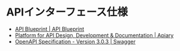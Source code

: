 # APIインターフェース仕様
- [API Blueprint | API Blueprint](https://apiblueprint.org/)
- [Platform for API Design, Development & Documentation | Apiary](https://apiary.io/)
- [OpenAPI Specification - Version 3.0.3 | Swagger](https://swagger.io/specification/)